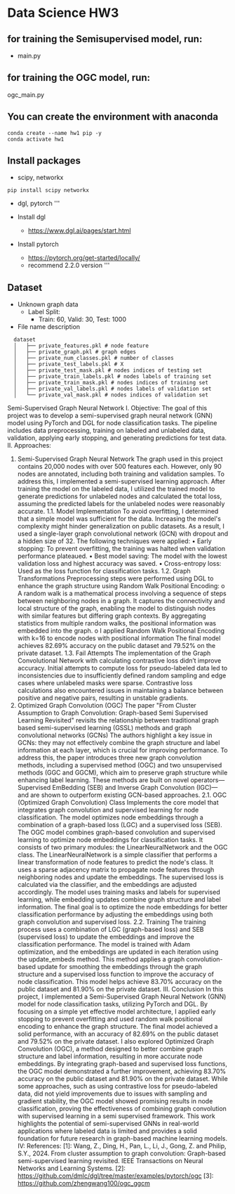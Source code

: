 # Data Science HW3

## for training the Semisupervised model, run:
* main.py
## for training the OGC model, run:
ogc_main.py

## You can create the environment with anaconda
```
conda create --name hw1 pip -y
conda activate hw1
```
## Install packages
* scipy, networkx
```
pip install scipy networkx
```
* dgl, pytorch
'''
* Install dgl
  * https://www.dgl.ai/pages/start.html

* Install pytorch
  * https://pytorch.org/get-started/locally/
  * recommend 2.2.0 version
'''

## Dataset
* Unknown graph data
  * Label Split:
    * Train: 60, Valid: 30, Test: 1000
* File name description
```
  dataset
  │   ├── private_features.pkl # node feature
  │   ├── private_graph.pkl # graph edges
  │   ├── private_num_classes.pkl # number of classes
  │   ├── private_test_labels.pkl # X
  │   ├── private_test_mask.pkl # nodes indices of testing set
  │   ├── private_train_labels.pkl # nodes labels of training set
  │   ├── private_train_mask.pkl # nodes indices of training set
  │   ├── private_val_labels.pkl # nodes labels of validation set
  │   └── private_val_mask.pkl # nodes indices of validation set
```

Semi-Supervised Graph Neural Network 
I. Objective: 
The goal of this project was to develop a semi-supervised graph neural network 
(GNN) model using PyTorch and DGL for node classification tasks. The pipeline 
includes data preprocessing, training on labeled and unlabeled data, validation, 
applying early stopping, and generating predictions for test data. 
II. Approaches: 
1. Semi-Supervised Graph Neural Network 
The graph used in this project contains 20,000 nodes with over 500 features each. 
However, only 90 nodes are annotated, including both training and validation 
samples. To address this, I implemented a semi-supervised learning approach. 
After training the model on the labeled data, I utilized the trained model to 
generate predictions for unlabeled nodes and calculated the total loss, assuming the 
predicted labels for the unlabeled nodes were reasonably accurate. 
1.1. Model Implementation 
To avoid overfitting, I determined that a simple model was sufficient for the data. 
Increasing the model's complexity might hinder generalization on public datasets. 
As a result, I used a single-layer graph convolutional network (GCN) with dropout 
and a hidden size of 32. 
The following techniques were applied: 
• Early stopping: To prevent overfitting, the training was halted when 
validation performance plateaued. 
• Best model saving: The model with the lowest validation loss and highest 
accuracy was saved. 
• Cross-entropy loss: Used as the loss function for classification tasks. 
1.2. Graph Transformations 
Preprocessing steps were performed using DGL to enhance the graph structure 
using Random Walk Positional Encoding: 
o A random walk is a mathematical process involving a sequence of 
steps between neighboring nodes in a graph. It captures the 
connectivity and local structure of the graph, enabling the model to 
distinguish nodes with similar features but differing graph contexts. 
By aggregating statistics from multiple random walks, the positional 
information was embedded into the graph. 
o I applied Random Walk Positional Encoding with k=16 to encode 
nodes with positional information 
The final model achieves 82.69% accuracy on the public dataset and 79.52% on 
the private dataset. 
1.3. Fail Attempts 
The implementation of the Graph Convolutional Network with calculating 
contrastive loss didn’t improve accuracy. Initial attempts to compute loss for 
pseudo-labeled data led to inconsistencies due to insufficiently defined random 
sampling and edge cases where unlabeled masks were sparse. Contrastive loss 
calculations also encountered issues in maintaining a balance between positive and 
negative pairs, resulting in unstable gradients. 
2. Optimized Graph Convolution (OGC) 
The paper "From Cluster Assumption to Graph Convolution: Graph-based Semi
Supervised Learning Revisited" revisits the relationship between traditional graph
based semi-supervised learning (GSSL) methods and graph convolutional 
networks (GCNs) The authors highlight a key issue in GCNs: they may not 
effectively combine the graph structure and label information at each layer, which 
is crucial for improving performance. To address this, the paper introduces three 
new graph convolution methods, including a supervised method (OGC) and two 
unsupervised methods (GGC and GGCM), which aim to preserve graph structure 
while enhancing label learning. These methods are built on novel operators—
 Supervised EmBedding (SEB) and Inverse Graph Convolution (IGC)—and are 
shown to outperform existing GCN-based approaches. 
2.1. OGC (Optimized Graph Convolution) Class 
Implements the core model that integrates graph convolution and supervised 
learning for node classification. The model optimizes node embeddings through a 
combination of a graph-based loss (LGC) and a supervised loss (SEB). 
The OGC model combines graph-based convolution and supervised learning to 
optimize node embeddings for classification tasks. It consists of two primary 
modules: the LinearNeuralNetwork and the OGC class. The LinearNeuralNetwork 
is a simple classifier that performs a linear transformation of node features to 
predict the node's class. It uses a sparse adjacency matrix to propagate node 
features through neighboring nodes and update the embeddings. The supervised 
loss is calculated via the classifier, and the embeddings are adjusted accordingly. 
The model uses training masks and labels for supervised learning, while 
embedding updates combine graph structure and label information. The final goal 
is to optimize the node embeddings for better classification performance by 
adjusting the embeddings using both graph convolution and supervised loss. 
2.2. Training 
The training process uses a combination of LGC (graph-based loss) and SEB 
(supervised loss) to update the embeddings and improve the classification 
performance. The model is trained with Adam optimization, and the embeddings 
are updated in each iteration using the update_embeds method. This method 
applies a graph convolution-based update for smoothing the embeddings through 
the graph structure and a supervised loss function to improve the accuracy of node 
classification. 
This model helps achieve 83.70% accuracy on the public dataset and 81.90% on 
the private dataset. 
III. Conclusion 
In this project, I implemented a Semi-Supervised Graph Neural Network (GNN) 
model for node classification tasks, utilizing PyTorch and DGL. By focusing on a 
simple yet effective model architecture, I applied early stopping to prevent 
overfitting and used random walk positional encoding to enhance the graph 
structure. The final model achieved a solid performance, with an accuracy of 
82.69% on the public dataset and 79.52% on the private dataset. 
I also explored Optimized Graph Convolution (OGC), a method designed to 
better combine graph structure and label information, resulting in more accurate 
node embeddings. By integrating graph-based and supervised loss functions, the 
OGC model demonstrated a further improvement, achieving 83.70% accuracy on 
the public dataset and 81.90% on the private dataset. 
While some approaches, such as using contrastive loss for pseudo-labeled data, did 
not yield improvements due to issues with sampling and gradient stability, the 
OGC model showed promising results in node classification, proving the 
effectiveness of combining graph convolution with supervised learning in a semi
supervised framework. This work highlights the potential of semi-supervised 
GNNs in real-world applications where labeled data is limited and provides a solid 
foundation for future research in graph-based machine learning models. 
IV: References: 
[1]: Wang, Z., Ding, H., Pan, L., Li, J., Gong, Z. and Philip, S.Y., 2024. From 
cluster assumption to graph convolution: Graph-based semi-supervised learning 
revisited. IEEE Transactions on Neural Networks and Learning Systems. 
[2]: https://github.com/dmlc/dgl/tree/master/examples/pytorch/ogc 
[3]: https://github.com/zhengwang100/ogc_ggcm